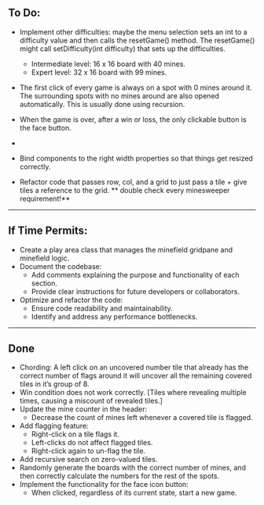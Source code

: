 ## To Do:

- Implement other difficulties: maybe the menu selection sets an int to a difficulty value and then calls the resetGame() method. The resetGame() might call setDifficulty(int difficulty) that sets up the difficulties.
  - Intermediate level: 16 x 16 board with 40 mines.
  - Expert level: 32 x 16 board with 99 mines.

- The first click of every game is always on a spot with 0 mines around it. The surrounding spots
  with no mines around are also opened automatically. This is usually done using recursion.
- When the game is over, after a win or loss, the only clickable button is the face button.
- 
- Bind components to the right width properties so that things get resized correctly.
- Refactor code that passes row, col, and a grid to just pass a tile + give tiles a reference to the grid.
** double check every minesweeper requirement!**
--------
## If Time Permits:
- Create a play area class that manages the minefield gridpane and minefield logic.
- Document the codebase:
    - Add comments explaining the purpose and functionality of each section.
    - Provide clear instructions for future developers or collaborators.
- Optimize and refactor the code:
    - Ensure code readability and maintainability.
    - Identify and address any performance bottlenecks.
----------
## Done
- Chording: A left click on an uncovered number tile that already has the correct number of flags around it
  will uncover all the remaining covered tiles in it’s group of 8.
- Win condition does not work correctly. [Tiles where revealing multiple times, causing a miscount of revealed tiles.]
- Update the mine counter in the header:
  - Decrease the count of mines left whenever a covered tile is flagged.
- Add flagging feature:
  - Right-click on a tile flags it.
  - Left-clicks do not affect flagged tiles.
  - Right-click again to un-flag the tile.
- Add recursive search on zero-valued tiles.
- Randomly generate the boards with the correct number of mines, and then correctly calculate the numbers for the rest of the spots.
- Implement the functionality for the face icon button:
    - When clicked, regardless of its current state, start a new game.

